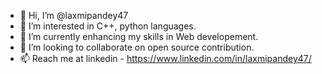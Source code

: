- 👋 Hi, I’m @laxmipandey47
- 👀 I’m interested in C++, python languages.
- 🌱 I’m currently enhancing my skills in Web developement.
- 💞️ I’m looking to collaborate on open source contribution.
- 📫 Reach me at linkedin - https://www.linkedin.com/in/laxmipandey47/ 

<!---
laxmipandey47/laxmipandey47 is a ✨ special ✨ repository because its `README.md` (this file) appears on your GitHub profile.
You can click the Preview link to take a look at your changes.
--->
